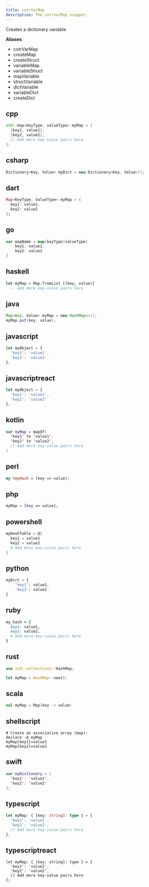 ```yaml
---
title: cotrVarMap
description: The cotrVarMap snippet.
---
```


Creates a dictionary variable

**Aliases**:
- cotrVarMap
- createMap
- createStruct
- variableMap
- variableStruct
- mapVariable
- structVariable
- dictVariable
- variableDict
- createDict

## cpp
```cpp
std::map<keyType, valueType> myMap = {
  {key1, value1},
  {key2, value2},
  // Add more key-value pairs here
};
```

## csharp
```csharp
Dictionary<Key, Value> myDict = new Dictionary<Key, Value>();
```

## dart
```dart
Map<KeyType, ValueType> myMap = {
  key1: value1,
  key2: value2
};
```

## go
```go
var mapName = map[keyType]valueType{
    key1: value1,
    key2: value2
}
```

## haskell
```haskell
let myMap = Map.fromList [(key, value)]
  -- Add more key-value pairs here
```

## java
```java
Map<Key, Value> myMap = new HashMap<>();
myMap.put(key, value);
```

## javascript
```javascript
let myObject = {
  'key1': 'value1',
  'key2': 'value2'
};
```

## javascriptreact
```javascriptreact
let myObject = {
  'key1': 'value1',
  'key2': 'value2'
};
```

## kotlin
```kotlin
var myMap = mapOf(
  'key1' to 'value1',
  'key2' to 'value2',
  // Add more key-value pairs here
)
```

## perl
```perl
my %myHash = (key => value);
```

## php
```php
myMap = [key => value];
```

## powershell
```powershell
myHashTable = @{
  key1 = value1
  key2 = value2
  # Add more key-value pairs here
}
```

## python
```python
myDict = {
    'key1': value1,
    'key2': value2
}
```

## ruby
```ruby
my_hash = {
  key1: value1,
  key2: value2,
  # Add more key-value pairs here
}
```

## rust
```rust
use std::collections::HashMap;

let myMap = HashMap::new();
```

## scala
```scala
val myMap = Map(key -> value)
```

## shellscript
```shellscript
# Create an associative array (map):
declare -A myMap
myMap[key1]=value1
myMap[key2]=value2
```

## swift
```swift
var myDictionary = [
  'key1': 'value1',
  'key2': 'value2'
];
```

## typescript
```typescript
let myMap: { [key: string]: type } = {
  'key1': 'value1',
  'key2': 'value2',
  // Add more key-value pairs here
};
```

## typescriptreact
```typescriptreact
let myMap: { [key: string]: type } = {
  'key1': 'value1',
  'key2': 'value2',
  // Add more key-value pairs here
};
```

